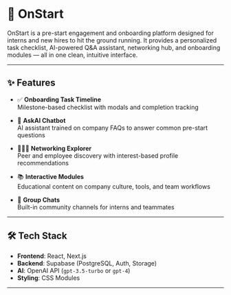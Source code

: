 # 🚀 OnStart

OnStart is a pre-start engagement and onboarding platform designed for interns and new hires to hit the ground running. It provides a personalized task checklist, AI-powered Q&A assistant, networking hub, and onboarding modules — all in one clean, intuitive interface.

---

## ✨ Features

- ✅ **Onboarding Task Timeline**  
  Milestone-based checklist with modals and completion tracking

- 🤖 **AskAI Chatbot**  
  AI assistant trained on company FAQs to answer common pre-start questions

- 🧑‍🤝‍🧑 **Networking Explorer**  
  Peer and employee discovery with interest-based profile recommendations

- 📚 **Interactive Modules**  
  Educational content on company culture, tools, and team workflows

- 💬 **Group Chats**  
  Built-in community channels for interns and teammates

---

## 🛠 Tech Stack

- **Frontend**: React, Next.js  
- **Backend**: Supabase (PostgreSQL, Auth, Storage)  
- **AI**: OpenAI API (`gpt-3.5-turbo` or `gpt-4`)  
- **Styling**: CSS Modules

---

